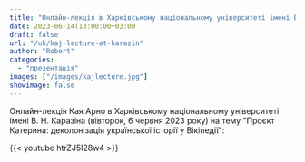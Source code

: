 ```yaml
---
title: "Онлайн-лекція в Харківському національному університеті імені В. Н. Каразіна" 
date: 2023-06-14T13:00:00+03:00
draft: false
url: "/uk/kaj-lecture-at-karazin"
author: "Robert"
categories: 
  - "презентація"
images: ["/images/kajlecture.jpg"]
showimage: false
---
```


Онлайн-лекція Кая Арно в Харківському національному університеті імені В. Н. Каразіна (вівторок, 6 червня 2023 року) на тему "Проєкт Катерина: деколонізація української історії у Вікіпедії":

{{< youtube htrZJ5I28w4 >}}
